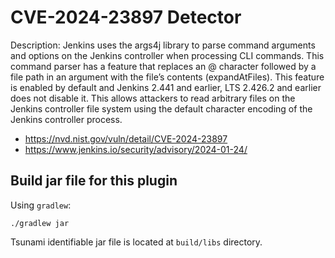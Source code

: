 # CVE-2024-23897 Detector

Description: Jenkins uses the args4j library to parse command arguments and
options on the Jenkins controller when processing CLI commands. This command
parser has a feature that replaces an @ character followed by a file path in an
argument with the file’s contents (expandAtFiles). This feature is enabled by
default and Jenkins 2.441 and earlier, LTS 2.426.2 and earlier does not disable
it. This allows attackers to read arbitrary files on the Jenkins controller file
system using the default character encoding of the Jenkins controller process.

-   https://nvd.nist.gov/vuln/detail/CVE-2024-23897
-   https://www.jenkins.io/security/advisory/2024-01-24/

## Build jar file for this plugin

Using `gradlew`:

```shell
./gradlew jar
```

Tsunami identifiable jar file is located at `build/libs` directory.
